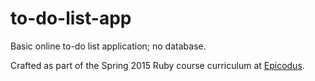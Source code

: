 # to-do-list-app
Basic online to-do list application; no database.


Crafted as part of the Spring 2015 Ruby course curriculum at [Epicodus](https://www.epicodus.com/).
